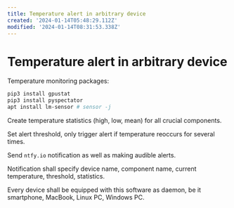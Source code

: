 ```yaml
---
title: Temperature alert in arbitrary device
created: '2024-01-14T05:48:29.112Z'
modified: '2024-01-14T08:31:53.338Z'
---
```


# Temperature alert in arbitrary device

Temperature monitoring packages:

```bash
pip3 install gpustat
pip3 install pyspectator
apt install lm-sensor # sensor -j
```

Create temperature statistics (high, low, mean) for all crucial components.

Set alert threshold, only trigger alert if temperature reoccurs for several times.

Send `ntfy.io` notification as well as making audible alerts.

Notification shall specify device name, component name, current temperature, threshold, statistics.

Every device shall be equipped with this software as daemon, be it smartphone, MacBook, Linux PC, Windows PC.
